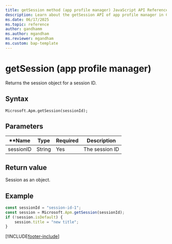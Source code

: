 ```yaml
---
title: getSession method (app profile manager) JavaScript API Reference 
description: Learn about the getSession API of app profile manager in Copilot Service workspace.
ms.date: 06/17/2025
ms.topic: reference
author: gandhamm
ms.author: mgandham
ms.reviewer: mgandham
ms.custom: bap-template 
---
```


# getSession (app profile manager)

Returns the session object for a session ID.

## Syntax

`Microsoft.Apm.getSession(sessionId);`

## Parameters

| **Name        | **Type** | **Required** | **Description** |
|------------------|----------|--------------| --------------- |
| sessionID        | String   | Yes          | The session ID  |

## Return value

Session as an object.

## Example

```JavaScript
const sessionId = "session-id-1";
const session = Microsoft.Apm.getSession(sessionId);
if (!session.isDefault) {
    session.title = "new title";
}
```

[!INCLUDE[footer-include](../../../../includes/footer-banner.md)]
